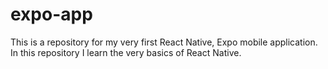 # expo-app
This is a repository for my very first React Native, Expo mobile application. In this repository I learn the very basics of React Native.
